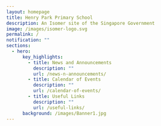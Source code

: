 ```yaml
---
layout: homepage
title: Henry Park Primary School
description: An Isomer site of the Singapore Government
image: /images/isomer-logo.svg
permalink: /
notification: ""
sections:
  - hero:
      key_highlights:
        - title: News and Announcements
          description: ""
          url: /news-n-announcements/
        - title: Calendar of Events
          description: ""
          url: /calendar-of-events/
        - title: Useful Links
          description: ""
          url: /useful-links/
      background: /images/Banner1.jpg
---
```

